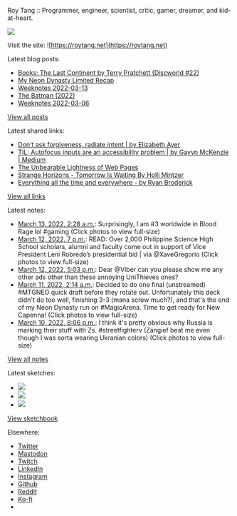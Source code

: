 Roy Tang :: Programmer, engineer, scientist, critic, gamer, dreamer, and kid-at-heart.

![](https://roytang.net/static/img/profile.jpg)

Visit the site: ![https://roytang.net](https://roytang.net)

Latest blog posts:

- [Books: The Last Continent by Terry Pratchett (Discworld #22)](https://roytang.net/2022/03/last-continent/)
- [My Neon Dynasty Limited Recap](https://roytang.net/2022/03/mtgneo-limited-recap/)
- [Weeknotes 2022-03-13](https://roytang.net/2022/03/weeknotes-03-13/)
- [The Batman (2022)](https://roytang.net/2022/03/the-batman/)
- [Weeknotes 2022-03-06](https://roytang.net/2022/03/weeknotes-03-06/)

[View all posts](https://roytang.net/blog)

Latest shared links:

- [Don’t ask forgiveness, radiate intent | by Elizabeth Ayer](https://roytang.net/2022/03/4d90b0f616061ae320982907d0b82c75/)
- [TIL: Autofocus inputs are an accessibility problem | by Gavyn McKenzie | Medium](https://roytang.net/2022/03/b6a10da46de8ca5c99aca4ef2c6e288b/)
- [The Unbearable Lightness of Web Pages](https://roytang.net/2022/03/60ecf07635fcd4712dfae5f96761f351/)
- [Strange Horizons - Tomorrow Is Waiting By Holli Mintzer](https://roytang.net/2022/02/0c907985fc73bef69dde9d3cc0d10585/)
- [Everything all the time and everywhere - by Ryan Broderick](https://roytang.net/2022/02/eec57e3e17379a85b5e30170c3e20247/)

[View all links](https://roytang.net/links)

Latest notes:

- [March 13, 2022, 2:28 a.m.](https://roytang.net/2022/03/1502713188105654274/): Surprisingly, I am #3 worldwide in Blood Rage lol #gaming (Click photos to view full-size)
- [March 12, 2022, 7 p.m.](https://roytang.net/2022/03/1502600499073515523/): READ: Over 2,000 Philippine Science High School scholars, alumni and faculty come out in support of Vice President Leni Robredo’s presidential bid | via @XaveGregorio (Click photos to view full-size)
- [March 12, 2022, 5:03 p.m.](https://roytang.net/2022/03/1502570914319196165/): Dear @Viber can you please show me any other ads other than these annoying UniThieves ones?
- [March 11, 2022, 2:14 a.m.](https://roytang.net/2022/03/1501984781352898582/): Decided to do one final (unstreamed) #MTGNEO quick draft before they rotate out. Unfortunately this deck didn&#x27;t do too well, finishing 3-3 (mana screw much?), and that&#x27;s the end of my Neon Dynasty run on #MagicArena. Time to get ready for New Capenna! (Click photos to view full-size)
- [March 10, 2022, 8:06 p.m.](https://roytang.net/2022/03/1501892239617785859/): I think it&#x27;s pretty obvious why Russia is marking their stuff with Zs. #streetfighterv (Zangief beat me even though I was sorta wearing Ukranian colors) (Click photos to view full-size)

[View all notes](https://roytang.net/notes)

Latest sketches:


- ![](https://roytang.net/media/cache/eb/6d/eb6d42690e16874c36049dccfd32b06d.jpg)
- ![](https://roytang.net/media/cache/6c/d5/6cd5b41f73d41026b3f65beeac28a6af.jpg)
- ![](https://roytang.net/media/cache/e5/da/e5da975ee2fed5a25dba802aa7d5ad1c.jpg)

[View sketchbook](https://roytang.net/albums/sketchbook)


Elsewhere:

- [Twitter](https://twitter.com/roytang)
- [Mastodon](https://mastodon.technology/@roytang)
- [Twitch](https://twitch.tv/twitchyroy)
- [LinkedIn](https://www.linkedin.com/in/roytang)
- [Instagram](https://instagram.com/roytang0400)
- [Github](https://github.com/roytang)
- [Reddit](https://reddit.com/u/hungryroy)
- [Ko-fi](https://ko-fi.com/roytang)
- [](mailto:hello@roytang.net)